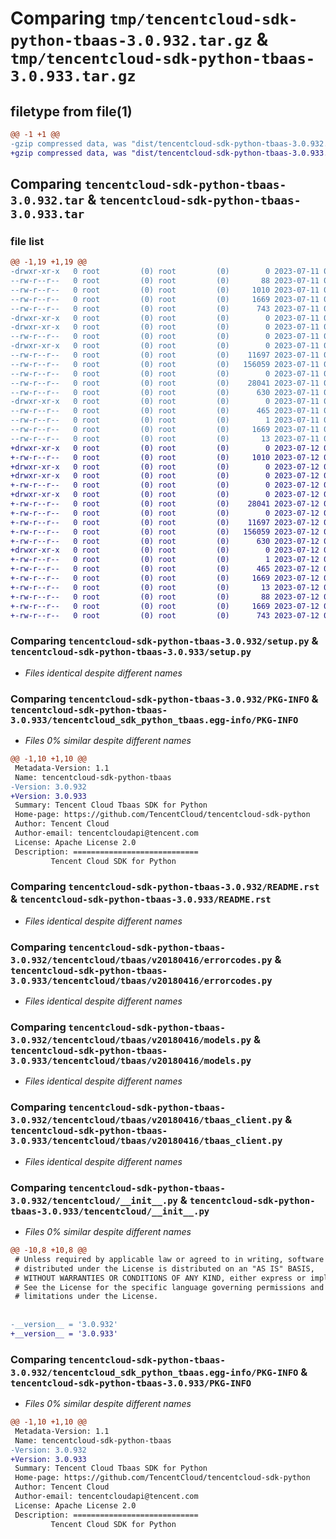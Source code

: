 # Comparing `tmp/tencentcloud-sdk-python-tbaas-3.0.932.tar.gz` & `tmp/tencentcloud-sdk-python-tbaas-3.0.933.tar.gz`

## filetype from file(1)

```diff
@@ -1 +1 @@
-gzip compressed data, was "dist/tencentcloud-sdk-python-tbaas-3.0.932.tar", last modified: Tue Jul 11 00:59:48 2023, max compression
+gzip compressed data, was "dist/tencentcloud-sdk-python-tbaas-3.0.933.tar", last modified: Wed Jul 12 00:37:33 2023, max compression
```

## Comparing `tencentcloud-sdk-python-tbaas-3.0.932.tar` & `tencentcloud-sdk-python-tbaas-3.0.933.tar`

### file list

```diff
@@ -1,19 +1,19 @@
-drwxr-xr-x   0 root         (0) root         (0)        0 2023-07-11 00:59:48.000000 tencentcloud-sdk-python-tbaas-3.0.932/
--rw-r--r--   0 root         (0) root         (0)       88 2023-07-11 00:59:48.000000 tencentcloud-sdk-python-tbaas-3.0.932/setup.cfg
--rw-r--r--   0 root         (0) root         (0)     1010 2023-07-11 00:59:48.000000 tencentcloud-sdk-python-tbaas-3.0.932/setup.py
--rw-r--r--   0 root         (0) root         (0)     1669 2023-07-11 00:59:48.000000 tencentcloud-sdk-python-tbaas-3.0.932/PKG-INFO
--rw-r--r--   0 root         (0) root         (0)      743 2023-07-11 00:59:48.000000 tencentcloud-sdk-python-tbaas-3.0.932/README.rst
-drwxr-xr-x   0 root         (0) root         (0)        0 2023-07-11 00:59:48.000000 tencentcloud-sdk-python-tbaas-3.0.932/tencentcloud/
-drwxr-xr-x   0 root         (0) root         (0)        0 2023-07-11 00:59:48.000000 tencentcloud-sdk-python-tbaas-3.0.932/tencentcloud/tbaas/
--rw-r--r--   0 root         (0) root         (0)        0 2023-07-11 00:59:48.000000 tencentcloud-sdk-python-tbaas-3.0.932/tencentcloud/tbaas/__init__.py
-drwxr-xr-x   0 root         (0) root         (0)        0 2023-07-11 00:59:48.000000 tencentcloud-sdk-python-tbaas-3.0.932/tencentcloud/tbaas/v20180416/
--rw-r--r--   0 root         (0) root         (0)    11697 2023-07-11 00:59:48.000000 tencentcloud-sdk-python-tbaas-3.0.932/tencentcloud/tbaas/v20180416/errorcodes.py
--rw-r--r--   0 root         (0) root         (0)   156059 2023-07-11 00:59:48.000000 tencentcloud-sdk-python-tbaas-3.0.932/tencentcloud/tbaas/v20180416/models.py
--rw-r--r--   0 root         (0) root         (0)        0 2023-07-11 00:59:48.000000 tencentcloud-sdk-python-tbaas-3.0.932/tencentcloud/tbaas/v20180416/__init__.py
--rw-r--r--   0 root         (0) root         (0)    28041 2023-07-11 00:59:48.000000 tencentcloud-sdk-python-tbaas-3.0.932/tencentcloud/tbaas/v20180416/tbaas_client.py
--rw-r--r--   0 root         (0) root         (0)      630 2023-07-11 00:59:48.000000 tencentcloud-sdk-python-tbaas-3.0.932/tencentcloud/__init__.py
-drwxr-xr-x   0 root         (0) root         (0)        0 2023-07-11 00:59:48.000000 tencentcloud-sdk-python-tbaas-3.0.932/tencentcloud_sdk_python_tbaas.egg-info/
--rw-r--r--   0 root         (0) root         (0)      465 2023-07-11 00:59:48.000000 tencentcloud-sdk-python-tbaas-3.0.932/tencentcloud_sdk_python_tbaas.egg-info/SOURCES.txt
--rw-r--r--   0 root         (0) root         (0)        1 2023-07-11 00:59:48.000000 tencentcloud-sdk-python-tbaas-3.0.932/tencentcloud_sdk_python_tbaas.egg-info/dependency_links.txt
--rw-r--r--   0 root         (0) root         (0)     1669 2023-07-11 00:59:48.000000 tencentcloud-sdk-python-tbaas-3.0.932/tencentcloud_sdk_python_tbaas.egg-info/PKG-INFO
--rw-r--r--   0 root         (0) root         (0)       13 2023-07-11 00:59:48.000000 tencentcloud-sdk-python-tbaas-3.0.932/tencentcloud_sdk_python_tbaas.egg-info/top_level.txt
+drwxr-xr-x   0 root         (0) root         (0)        0 2023-07-12 00:37:33.000000 tencentcloud-sdk-python-tbaas-3.0.933/
+-rw-r--r--   0 root         (0) root         (0)     1010 2023-07-12 00:37:33.000000 tencentcloud-sdk-python-tbaas-3.0.933/setup.py
+drwxr-xr-x   0 root         (0) root         (0)        0 2023-07-12 00:37:33.000000 tencentcloud-sdk-python-tbaas-3.0.933/tencentcloud/
+drwxr-xr-x   0 root         (0) root         (0)        0 2023-07-12 00:37:33.000000 tencentcloud-sdk-python-tbaas-3.0.933/tencentcloud/tbaas/
+-rw-r--r--   0 root         (0) root         (0)        0 2023-07-12 00:37:33.000000 tencentcloud-sdk-python-tbaas-3.0.933/tencentcloud/tbaas/__init__.py
+drwxr-xr-x   0 root         (0) root         (0)        0 2023-07-12 00:37:33.000000 tencentcloud-sdk-python-tbaas-3.0.933/tencentcloud/tbaas/v20180416/
+-rw-r--r--   0 root         (0) root         (0)    28041 2023-07-12 00:37:33.000000 tencentcloud-sdk-python-tbaas-3.0.933/tencentcloud/tbaas/v20180416/tbaas_client.py
+-rw-r--r--   0 root         (0) root         (0)        0 2023-07-12 00:37:33.000000 tencentcloud-sdk-python-tbaas-3.0.933/tencentcloud/tbaas/v20180416/__init__.py
+-rw-r--r--   0 root         (0) root         (0)    11697 2023-07-12 00:37:33.000000 tencentcloud-sdk-python-tbaas-3.0.933/tencentcloud/tbaas/v20180416/errorcodes.py
+-rw-r--r--   0 root         (0) root         (0)   156059 2023-07-12 00:37:33.000000 tencentcloud-sdk-python-tbaas-3.0.933/tencentcloud/tbaas/v20180416/models.py
+-rw-r--r--   0 root         (0) root         (0)      630 2023-07-12 00:37:33.000000 tencentcloud-sdk-python-tbaas-3.0.933/tencentcloud/__init__.py
+drwxr-xr-x   0 root         (0) root         (0)        0 2023-07-12 00:37:33.000000 tencentcloud-sdk-python-tbaas-3.0.933/tencentcloud_sdk_python_tbaas.egg-info/
+-rw-r--r--   0 root         (0) root         (0)        1 2023-07-12 00:37:33.000000 tencentcloud-sdk-python-tbaas-3.0.933/tencentcloud_sdk_python_tbaas.egg-info/dependency_links.txt
+-rw-r--r--   0 root         (0) root         (0)      465 2023-07-12 00:37:33.000000 tencentcloud-sdk-python-tbaas-3.0.933/tencentcloud_sdk_python_tbaas.egg-info/SOURCES.txt
+-rw-r--r--   0 root         (0) root         (0)     1669 2023-07-12 00:37:33.000000 tencentcloud-sdk-python-tbaas-3.0.933/tencentcloud_sdk_python_tbaas.egg-info/PKG-INFO
+-rw-r--r--   0 root         (0) root         (0)       13 2023-07-12 00:37:33.000000 tencentcloud-sdk-python-tbaas-3.0.933/tencentcloud_sdk_python_tbaas.egg-info/top_level.txt
+-rw-r--r--   0 root         (0) root         (0)       88 2023-07-12 00:37:33.000000 tencentcloud-sdk-python-tbaas-3.0.933/setup.cfg
+-rw-r--r--   0 root         (0) root         (0)     1669 2023-07-12 00:37:33.000000 tencentcloud-sdk-python-tbaas-3.0.933/PKG-INFO
+-rw-r--r--   0 root         (0) root         (0)      743 2023-07-12 00:37:33.000000 tencentcloud-sdk-python-tbaas-3.0.933/README.rst
```

### Comparing `tencentcloud-sdk-python-tbaas-3.0.932/setup.py` & `tencentcloud-sdk-python-tbaas-3.0.933/setup.py`

 * *Files identical despite different names*

### Comparing `tencentcloud-sdk-python-tbaas-3.0.932/PKG-INFO` & `tencentcloud-sdk-python-tbaas-3.0.933/tencentcloud_sdk_python_tbaas.egg-info/PKG-INFO`

 * *Files 0% similar despite different names*

```diff
@@ -1,10 +1,10 @@
 Metadata-Version: 1.1
 Name: tencentcloud-sdk-python-tbaas
-Version: 3.0.932
+Version: 3.0.933
 Summary: Tencent Cloud Tbaas SDK for Python
 Home-page: https://github.com/TencentCloud/tencentcloud-sdk-python
 Author: Tencent Cloud
 Author-email: tencentcloudapi@tencent.com
 License: Apache License 2.0
 Description: ============================
         Tencent Cloud SDK for Python
```

### Comparing `tencentcloud-sdk-python-tbaas-3.0.932/README.rst` & `tencentcloud-sdk-python-tbaas-3.0.933/README.rst`

 * *Files identical despite different names*

### Comparing `tencentcloud-sdk-python-tbaas-3.0.932/tencentcloud/tbaas/v20180416/errorcodes.py` & `tencentcloud-sdk-python-tbaas-3.0.933/tencentcloud/tbaas/v20180416/errorcodes.py`

 * *Files identical despite different names*

### Comparing `tencentcloud-sdk-python-tbaas-3.0.932/tencentcloud/tbaas/v20180416/models.py` & `tencentcloud-sdk-python-tbaas-3.0.933/tencentcloud/tbaas/v20180416/models.py`

 * *Files identical despite different names*

### Comparing `tencentcloud-sdk-python-tbaas-3.0.932/tencentcloud/tbaas/v20180416/tbaas_client.py` & `tencentcloud-sdk-python-tbaas-3.0.933/tencentcloud/tbaas/v20180416/tbaas_client.py`

 * *Files identical despite different names*

### Comparing `tencentcloud-sdk-python-tbaas-3.0.932/tencentcloud/__init__.py` & `tencentcloud-sdk-python-tbaas-3.0.933/tencentcloud/__init__.py`

 * *Files 0% similar despite different names*

```diff
@@ -10,8 +10,8 @@
 # Unless required by applicable law or agreed to in writing, software
 # distributed under the License is distributed on an "AS IS" BASIS,
 # WITHOUT WARRANTIES OR CONDITIONS OF ANY KIND, either express or implied.
 # See the License for the specific language governing permissions and
 # limitations under the License.
 
 
-__version__ = '3.0.932'
+__version__ = '3.0.933'
```

### Comparing `tencentcloud-sdk-python-tbaas-3.0.932/tencentcloud_sdk_python_tbaas.egg-info/PKG-INFO` & `tencentcloud-sdk-python-tbaas-3.0.933/PKG-INFO`

 * *Files 0% similar despite different names*

```diff
@@ -1,10 +1,10 @@
 Metadata-Version: 1.1
 Name: tencentcloud-sdk-python-tbaas
-Version: 3.0.932
+Version: 3.0.933
 Summary: Tencent Cloud Tbaas SDK for Python
 Home-page: https://github.com/TencentCloud/tencentcloud-sdk-python
 Author: Tencent Cloud
 Author-email: tencentcloudapi@tencent.com
 License: Apache License 2.0
 Description: ============================
         Tencent Cloud SDK for Python
```

